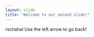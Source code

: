```yaml
---
layout: slide
title: "Welcome to our second slide!"
---
```

rschahal
Use the left arrow to go back!
